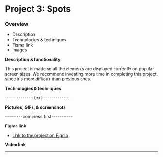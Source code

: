 # Project 3: Spots

### Overview

- Description
- Technologies & techniques
- Figma link
- Images

**Description & functionality**

This project is made so all the elements are displayed correctly on popular screen sizes. We recommend investing more time in completing this project, since it's more difficult than previous ones.

**Technologies & techniques**

---------------text--------------

**Pictures, GIFs, & screenshots**

---------compress first-----------

**Figma link**

- [Link to the project on Figma](https://www.figma.com/file/BBNm2bC3lj8QQMHlnqRsga/Sprint-3-Project-%E2%80%94-Spots?type=design&node-id=2%3A60&mode=design&t=afgNFybdorZO6cQo-1)

**Video link**

---
